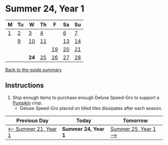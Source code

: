 # Summer 24, Year 1

| M                          | Tu                        | W                         | Th                        | F                         | Sa                        | Su                        |
| -------------------------- | ------------------------- | ------------------------- | ------------------------- |-------------------------- | ------------------------- | ------------------------- |
| [1](year-1-summer-1.md)    | [2](year-1-summer-2.md)   | [3](year-1-summer-3.md)   | [4](year-1-summer-4.md)   |                           | [6](year-1-summer-6.md)   | [7](year-1-summer-7.md)   |
|                            | [9](year-1-summer-9.md)   | [10](year-1-summer-10.md) | [11](year-1-summer-11.md) |                           | [13](year-1-summer-13.md) | [14](year-1-summer-14.md) |
|                            |                           |                           |                           | [19](year-1-summer-19.md) | [20](year-1-summer-20.md) | [21](year-1-summer-21.md) |
|                            |                           | **24**                    | [25](year-1-summer-25.md) | [26](year-1-summer-26.md) | [27](year-1-summer-27.md) | [28](year-1-summer-28.md) |

[Back to the guide summary](readme.md)

## Instructions

1. Ship enough items to purchase enough Deluxe Speed-Gro to support a [Pumpkin](https://stardewvalleywiki.com/Pumpkin) crop.
   - Deluxe Speed-Gro placed on tilled tiles dissipates after each season.

| Previous Day                                | Today                 | Tomorrow                                    |
| ------------------------------------------- | --------------------- | ------------------------------------------- |
| [⟵ Summer 21, Year 1](year-1-summer-21.md) | **Summer 24, Year 1** | [Summer 25, Year 1 ⟶](year-1-summer-25.md) |

